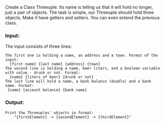 Create a Class Threeuple. Its name is telling us that it will hold no longer, just a pair of objects. The task is simple, our Threeuple should hold three objects. Make it have getters and setters. You can even extend the previous class.

### Input:

The input consists of three lines:

	The first one is holding a name, an address and a town. Format of the input:
      {first name} {last name} {address} {town}
	The second line is holding a name, beer liters, and a boolean variable with value - drunk or not. Format:
      {name} {liters of beer} {drunk or not}
	The last line will hold a name, a bank balance (double) and a bank name. Format:
     {name} {account balance} {bank name}
     
### Output:

	Print the Threeuples' objects in format:
		"{firstElement} -> {secondElement} -> {thirdElement}"

